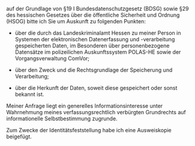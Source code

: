 auf der Grundlage von §19 I Bundesdatenschutzgesetz (BDSG) sowie
§29 des hessischen Gesetzes über die öffentliche Sicherheit und Ordnung (HSOG)
bitte ich Sie um Auskunft zu folgenden Punkten:

+ über die durch das Landeskriminalamt Hessen zu meiner Person in Systemen der
  elektronischen Datenerfassung und -verarbeitung gespeicherten Daten, im Besonderen
  über personenbezogene Datensätze im polizeilichen Auskunftssystem POLAS-HE sowie
  der Vorgangsverwaltung ComVor;

+ über den Zweck und die Rechtsgrundlage der Speicherung und Verarbeitung;

+ über die Herkunft der Daten, soweit diese gespeichert oder sonst bekannt ist.

Meiner Anfrage liegt ein generelles Informationsinteresse unter Wahrnehmung
meines verfassungsrechtlich verbürgten Grundrechts auf informationelle
Selbstbestimmung zugrunde.

Zum Zwecke der Identitätsfeststellung habe ich eine Ausweiskopie beigefügt.

